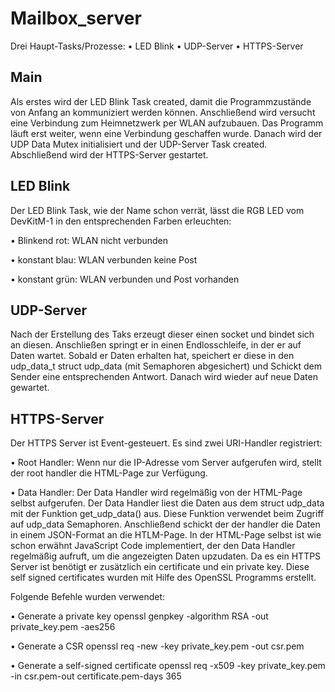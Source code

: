 # Mailbox_server

Drei Haupt-Tasks/Prozesse:
•	LED Blink 
•	UDP-Server
•	HTTPS-Server

## Main

Als erstes wird der LED Blink Task created, damit die Programmzustände von Anfang an kommuniziert werden können.
Anschließend wird versucht eine Verbindung zum Heimnetzwerk per WLAN aufzubauen. Das Programm läuft erst weiter, wenn eine Verbindung geschaffen wurde.
Danach wird der UDP Data Mutex initialisiert und der UDP-Server Task created.
Abschließend wird der HTTPS-Server gestartet. 

## LED Blink

Der LED Blink Task, wie der Name schon verrät, lässt die RGB LED vom DevKitM-1 in den entsprechenden Farben erleuchten:

•	Blinkend rot: 	WLAN nicht verbunden

•	konstant blau:	WLAN verbunden keine Post

•	konstant grün: 	WLAN verbunden und Post vorhanden

## UDP-Server

Nach der Erstellung des Taks erzeugt dieser einen socket und bindet sich an diesen. Anschließen springt er in einen Endlosschleife, in der er auf Daten wartet. 
Sobald er Daten erhalten hat, speichert er diese in den udp_data_t struct udp_data (mit Semaphoren abgesichert) und Schickt dem Sender eine entsprechenden Antwort.
Danach wird wieder auf neue Daten gewartet.

## HTTPS-Server

Der HTTPS Server ist Event-gesteuert. Es sind zwei URI-Handler registriert:

•	Root Handler:
Wenn nur die IP-Adresse vom Server aufgerufen wird, stellt der root handler die HTML-Page zur Verfügung.

•	Data Handler:
  Der Data Handler wird regelmäßig von der HTML-Page selbst aufgerufen. Der Data Handler liest die Daten aus dem struct udp_data mit der Funktion get_udp_data() aus. Diese Funktion verwendet beim Zugriff auf udp_data Semaphoren. Anschließend schickt der der 
  handler die Daten in einem JSON-Format an die HTLM-Page.
  In der HTML-Page selbst ist wie schon erwähnt JavaScript Code implementiert, der den Data Handler regelmäßig aufruft, um die angezeigten Daten upzudaten.
  Da es ein HTTPS Server ist benötigt er zusätzlich ein certificate und ein private key. Diese self signed certificates wurden mit Hilfe des OpenSSL Programms erstellt. 
  
Folgende Befehle wurden verwendet:

•	Generate a private key
  openssl genpkey -algorithm RSA -out private_key.pem -aes256
  
•	Generate a CSR
  openssl req -new -key private_key.pem -out csr.pem 
  
•	Generate a self-signed certificate
  openssl req -x509 -key private_key.pem -in csr.pem-out certificate.pem-days 365 
